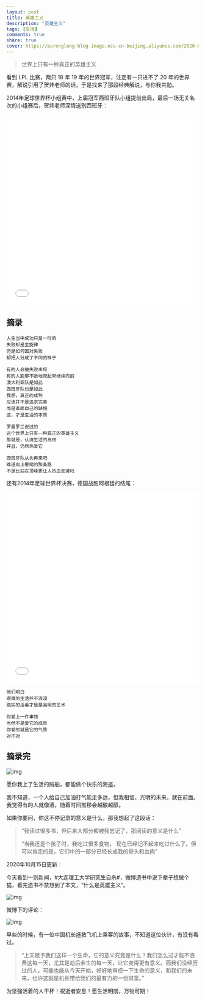 ```yaml
---
layout: post
title: 英雄主义
description: "英雄主义"
tags: [生活]
comments: true
share: true
cover: https://puronglong-blog-image.oss-cn-beijing.aliyuncs.com/2020-08-30-16.jpg
---
```


> 世界上只有一种真正的英雄主义

<!-- more -->

看到 LPL 比赛，两只 18 年 19 年的世界冠军，注定有一只进不了 20 年的世界赛，解说引用了贺炜老师的话，于是找来了那段经典解说，与你我共勉。

2014年足球世界杯小组赛中，上届冠军西班牙队小组提前出局，最后一场无关名次的小组赛后，贺炜老师深情送别西班牙：

<iframe src="////player.bilibili.com/player.html?aid=13208664&bvid=BV1yx411n7Ax&cid=21660905&page=1&high_quality=1&danmaku=0" scrolling="no" border="0" frameborder="no" framespacing="0" allowfullscreen="true" width="100%" height="500"></iframe>

## 摘录

```
人生当中成功只是一时的
失败却是主旋律
但是如何面对失败
却把人分成了不同的样子

有的人会被失败击垮
有的人能够不断地爬起来继续向前
澳大利亚队是如此
西班牙队也是如此
我想，真正的成熟
应该并不是追求完美
而是直面自己的缺憾
这，才是生活的本质

罗曼罗兰说过的
这个世界上只有一种真正的英雄主义
那就是，认清生活的真相
并且，仍然热爱它

西班牙队从头再来吧
难道向上攀爬的那条路
不是比站在顶峰更让人热血澎湃吗
```

还有2014年足球世界杯决赛，德国战胜阿根廷的结尾：

<iframe src="//player.bilibili.com/player.html?aid=24207010&bvid=BV1DW411P7w7&cid=40580722&page=1&high_quality=1&danmaku=0" scrolling="no" border="0" frameborder="no" framespacing="0" allowfullscreen="true" width="100%" height="500"></iframe>

```
他们明白
艰难的生活并不浪漫
踏实的活着才是最高明的艺术
```

```
你爱上一件事物
当然不是爱它的成败
你爱的就是它的气质
对不对
```

## 摘录完

![img](https://puronglong-blog-image.oss-cn-beijing.aliyuncs.com/20200928104639.png)

愿你我上了生活的贼船，都能做个快乐的海盗。

我不知道，一个人给自己加油打气能走多远，但我相信，光明的未来，就在前面。我觉得有的人就像酒，随着时间推移会越酿越醇。

如果你要问，你这不停记录的意义是什么，那我想起了这段话：

> “我读过很多书，但后来大部分都被我忘记了，那阅读的意义是什么”
> 
> “当我还是个孩子时，我吃过很多食物，
> 现在已经记不起来吃过什么了。但可以肯定的是，它们中的一部分已经长成我的骨头和血肉”

2020年10月15日更新：

今天看到一则新闻，#大连理工大学研究生自杀#，微博遗书中说下辈子想做个猫，看完遗书不禁想到了本文，“什么是英雄主义”。

![img](https://puronglong-blog-image.oss-cn-beijing.aliyuncs.com/20201020094744.png)

微博下的评论：

![img](https://puronglong-blog-image.oss-cn-beijing.aliyuncs.com/20201020094917.png)

早些的时候，有一位中国机长拯救飞机上乘客的故事，不知道这位伙计，有没有看过。

> “上天赋予我们这样一个生命，它的意义究竟是什么？我们怎么过才能不浪费这每一天，尤其是劫后余生的每一天，让它变得更有意义。而我们没经历过的人，可能也能从今天开始，好好地审视一下生命的意义，和我们的未来，也许这就是机长带给我们的最有力的一份财富。”

为坚强活着的人干杯！祝逝者安息！愿生活明朗，万物可期！
